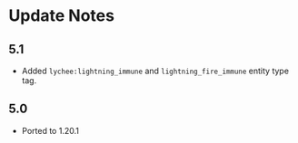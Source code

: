 # Update Notes

## 5.1

 - Added `lychee:lightning_immune` and `lightning_fire_immune` entity type tag.

## 5.0

 - Ported to 1.20.1